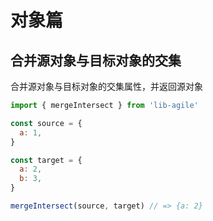 # 对象篇

## 合并源对象与目标对象的交集

合并源对象与目标对象的交集属性，并返回源对象

```javascript
import { mergeIntersect } from 'lib-agile'

const source = {
  a: 1,
}

const target = {
  a: 2,
  b: 3,
}

mergeIntersect(source, target) // => {a: 2}
```
